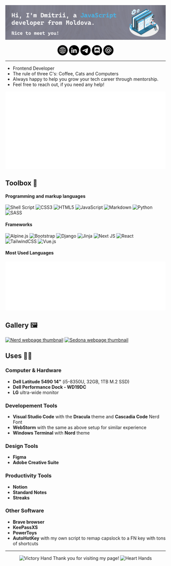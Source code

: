 [![Dmitrii Gherastovschi - JavaScript Developer from Moldova](/assets/images/gh-image.png)](https://gherbetto.dev/)

 <!-- Social icons section -->
<div align="center">
<a href="https://www.gherbetto.dev">
  <img width="32px" src="assets/icons/WWW_black.svg" /></a>
   <a href="www.linkedin.com/in/dmitrii-gherastovschi">
  <img width="32px" src="assets/icons/LinkedIN_black.svg" /></a>
<a href="https://gherbetto.t.me">
  <img width="32px" src="assets/icons/Telegram_black.svg" /></a>
<a href="https://discord.gg/qxbAhFaTRs">
  <img width="32px" src="assets/icons/Discord_black.svg" /></a>
<a href="mailto:dgherastovschi@gmail.com">
  <img width="32px" src="assets/icons/Mail_ru_black.svg" /></a>
<!--   <a href="https://facebook.com/">
  <img width="32px" src="assets/icons/Facebook_black.svg" /></a> -->
</div>

---

<!-- <div align="right">
    <a href="https://app.daily.dev/gherbetto">
    <img
      width="256"
      align="right"
      src="https://raw.githubusercontent.com/gherbetto/gherbetto/master/devcard.svg"
    />
  </a>
 </div> -->

- Frontend Developer
- The rule of three C's: Coffee, Cats and Computers
- Always happy to help you grow your tech career through mentorship. 
- Feel free to reach out, if you need any help!

<!-- <picture><img src="https://raw.githubusercontent.com/gherbetto/gherbetto/master/github-metrics.svg" alt="Gherbetto's profile metrics" /></picture> -->
<a href="https://wakatime.com/@Gherbetto">
  <img src="https://raw.githubusercontent.com/gherbetto/gherbetto/master/metrics.plugin.wakatime.svg" alt="Gherbetto's profile metrics" />
</a>

## Toolbox 🧰

#### Programming and markup languages

![Shell Script](https://img.shields.io/badge/bash-%23121011.svg?style=for-the-badge&logo=gnu-bash&logoColor=white)
![CSS3](https://img.shields.io/badge/css-%231572B6.svg?style=for-the-badge&logo=css3&logoColor=white)
![HTML5](https://img.shields.io/badge/html-%23E34F26.svg?style=for-the-badge&logo=html5&logoColor=white)
![JavaScript](https://img.shields.io/badge/javascript-%23323330.svg?style=for-the-badge&logo=javascript&logoColor=%23F7DF1E)
![Markdown](https://img.shields.io/badge/markdown-%23000000.svg?style=for-the-badge&logo=markdown&logoColor=white)
![Python](https://img.shields.io/badge/python-3670A0?style=for-the-badge&logo=python&logoColor=ffdd54)
![SASS](https://img.shields.io/badge/SASS-hotpink.svg?style=for-the-badge&logo=SASS&logoColor=white)

#### Frameworks

![Alpine.js](https://img.shields.io/badge/alpinejs-white.svg?style=for-the-badge&logo=alpinedotjs&logoColor=%238BC0D0)
![Bootstrap](https://img.shields.io/badge/bootstrap-%238511FA.svg?style=for-the-badge&logo=bootstrap&logoColor=white)
![Django](https://img.shields.io/badge/django-%23092E20.svg?style=for-the-badge&logo=django&logoColor=white)
![Jinja](https://img.shields.io/badge/jinja-white.svg?style=for-the-badge&logo=jinja&logoColor=black)
![Next JS](https://img.shields.io/badge/Next-black?style=for-the-badge&logo=next.js&logoColor=white)
![React](https://img.shields.io/badge/react-%2320232a.svg?style=for-the-badge&logo=react&logoColor=%2361DAFB)
![TailwindCSS](https://img.shields.io/badge/tailwindcss-%2338B2AC.svg?style=for-the-badge&logo=tailwind-css&logoColor=white)
![Vue.js](https://img.shields.io/badge/vuejs-%2335495e.svg?style=for-the-badge&logo=vuedotjs&logoColor=%234FC08D)

#### Most Used Languages

<picture><img src="https://raw.githubusercontent.com/gherbetto/gherbetto/master/metrics.plugin.languages.details.svg" alt="Gherbetto's most used languages" /></picture>

## Gallery 🖼️

<div align="left">
<!-- <a href="https://gherbetto.github.io/sedona"><img height="225px" alt="Sedona webpage thumbnail" src="https://user-images.githubusercontent.com/20890643/200444458-dd8007e2-bc0b-4d99-ada8-ff5b0c648896.png"></a> -->
<a href="https://gherbetto.github.io/nerds/"><img height="225px" alt="Nerd webpage thumbnail" src="https://user-images.githubusercontent.com/20890643/193714544-aaf0e157-7444-4ef2-9bfc-2775dce44af5.jpeg"></a>
<a href="https://gherbetto.github.io/sedona"><img height="225px" alt="Sedona webpage thumbnail" src="https://user-images.githubusercontent.com/20890643/193713167-3bea9807-2054-49a8-8248-7bdb5a685c79.jpeg"></a>
</div>



<!--

    Badges that i used, thanks to this repo! https://github.com/Ileriayo/markdown-badges
    also custom badge for the missing logos, was possible with https://custom-icon-badges.demolab.com/ by https://github.com/DenverCoder1

<a href="https://obsidian.md/"><img alt="Obsidian" src="https://custom-icon-badges.demolab.com/badge/Obsidian-7952B3?logoColor=white&logo=Obsidian"></a>
<a href="#"><img alt="Dark Reader" src="https://img.shields.io/badge/-Dark%20Reader-141E24?logo=dark-reader&logoColor=white"></a>
<a href="https://music.apple.com/profile/gherbetto"><img alt="Apple Music" src="https://img.shields.io/badge/Apple_Music-9933CC?logo=apple-music&logoColor=white"></a>
<a href="https://headsetapp.co/"><img alt="Headset" src="https://custom-icon-badges.demolab.com/badge/Headset-gray?logoColor=white&logo=Headset"></a>
<a href="#"><img alt="Cube CSS" src="https://custom-icon-badges.demolab.com/badge/Cube CSS-white?logoColor=black&logo=cubecss"></a>
-->

## Uses 🧑‍💻

### Computer & Hardware

- **Dell Latitude 5490 14"** (i5-8350U, 32GB, 1TB M.2 SSD)
- **Dell Performance Dock - WD19DC**  
- **LG** ultra-wide monitor

### Developement Tools

- **Visual Studio Code** with the **Dracula** theme and **Cascadia Code** Nerd Font
- **WebStorm** with the same as above setup for similar experience
- **Windows Terminal** with **Nord** theme


### Design Tools

- **Figma**
- **Adobe Creative Suite**

### Productivity Tools

- **Notion**
- **Standard Notes**
- **Streaks**

### Other Software

- **Brave browser**
- **KeePassXS**
- **PowerToys**
- **AutoHotKey** with my own script to remap capslock to a FN key with tons of shortcuts

---

<!-- Typing SVG by DenverCoder1 - https://github.com/DenverCoder1/readme-typing-svg -->

<!-- <p align="center">
  <img src="https://readme-typing-svg.demolab.com?font=Fira+Code&size=17&pause=1000&center=true&vCenter=true&color=DEDEDE&background=0b0c10&width=235&lines=Front-end+web+developer;Design+experience+6y.;Always+learning" alt="Typing SVG">
 </p> -->

<p align="center">
<img src="https://raw.githubusercontent.com/Tarikul-Islam-Anik/Animated-Fluent-Emojis/master/Emojis/Hand%20gestures/Victory%20Hand.png" alt="Victory Hand" width="25" height="25" />
  Thank you for visiting my page!
  <img src="https://raw.githubusercontent.com/Tarikul-Islam-Anik/Animated-Fluent-Emojis/master/Emojis/Hand%20gestures/Heart%20Hands.png" alt="Heart Hands" width="25" height="25" />
  </p>
